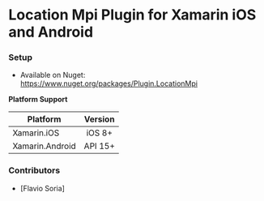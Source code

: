 # Location Mpi Plugin for Xamarin iOS and Android

### Setup
* Available on Nuget: https://www.nuget.org/packages/Plugin.LocationMpi

**Platform Support**

|Platform|Version|
| ------------------- | :------------------: |
|Xamarin.iOS|iOS 8+|
|Xamarin.Android|API 15+|


### Contributors

* [Flavio Soria]

